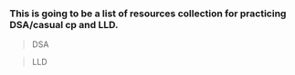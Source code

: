 ### This is going to be a list of resources collection for practicing DSA/casual cp  and LLD.

> DSA



> LLD